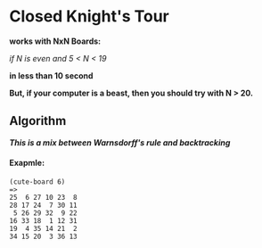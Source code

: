 # Closed Knight's Tour

**works with NxN Boards:**

*if N is even and 5 < N < 19*

**in less than 10 second**

__****But, if your computer is a beast,
then you should try with N > 20.****__

## Algorithm
__***This is a mix between Warnsdorff's rule and backtracking***__

#### Exapmle:
```
(cute-board 6)
=>
25  6 27 10 23  8
28 17 24  7 30 11
 5 26 29 32  9 22
16 33 18  1 12 31
19  4 35 14 21  2
34 15 20  3 36 13
```